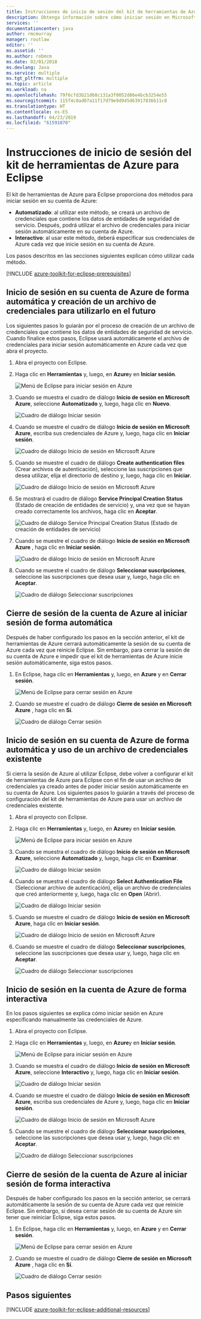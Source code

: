 ```yaml
---
title: Instrucciones de inicio de sesión del kit de herramientas de Azure para Eclipse
description: Obtenga información sobre cómo iniciar sesión en Microsoft Azure utilizando el Kit de herramientas de Azure para Eclipse.
services: ''
documentationcenter: java
author: rmcmurray
manager: routlaw
editor: ''
ms.assetid: ''
ms.author: robmcm
ms.date: 02/01/2018
ms.devlang: Java
ms.service: multiple
ms.tgt_pltfrm: multiple
ms.topic: article
ms.workload: na
ms.openlocfilehash: 79f6cfd3b21d68c131a3f0052d86e4bcb3254e55
ms.sourcegitcommit: 115f4c8ad07a11f17d79e9d945d63917836b11c8
ms.translationtype: HT
ms.contentlocale: es-ES
ms.lasthandoff: 04/23/2019
ms.locfileid: "61591070"
---
```

# <a name="azure-sign-in-instructions-for-the-azure-toolkit-for-eclipse"></a>Instrucciones de inicio de sesión del kit de herramientas de Azure para Eclipse

El kit de herramientas de Azure para Eclipse proporciona dos métodos para iniciar sesión en su cuenta de Azure:

  * **Automatizado**: al utilizar este método, se creará un archivo de credenciales que contiene los datos de entidades de seguridad de servicio. Después, podrá utilizar el archivo de credenciales para iniciar sesión automáticamente en su cuenta de Azure.
  * **Interactivo**: al usar este método, deberá especificar sus credenciales de Azure cada vez que inicie sesión en su cuenta de Azure.

Los pasos descritos en las secciones siguientes explican cómo utilizar cada método.

[!INCLUDE [azure-toolkit-for-eclipse-prerequisites](../includes/azure-toolkit-for-eclipse-prerequisites.md)]

## <a name="signing-into-your-azure-account-automatically-and-creating-a-credentials-file-to-use-in-the-future"></a>Inicio de sesión en su cuenta de Azure de forma automática y creación de un archivo de credenciales para utilizarlo en el futuro

Los siguientes pasos lo guiarán por el proceso de creación de un archivo de credenciales que contiene los datos de entidades de seguridad de servicio. Cuando finalice estos pasos, Eclipse usará automáticamente el archivo de credenciales para iniciar sesión automáticamente en Azure cada vez que abra el proyecto.

1. Abra el proyecto con Eclipse.

1. Haga clic en **Herramientas** y, luego, en **Azure**y en **Iniciar sesión**.

   ![Menú de Eclipse para iniciar sesión en Azure][A01]

1. Cuando se muestra el cuadro de diálogo **Inicio de sesión en Microsoft Azure**, seleccione **Automatizado** y, luego, haga clic en **Nuevo**.

   ![Cuadro de diálogo Iniciar sesión][A02]

1. Cuando se muestre el cuadro de diálogo **Inicio de sesión en Microsoft Azure**, escriba sus credenciales de Azure y, luego, haga clic en **Iniciar sesión**.

   ![Cuadro de diálogo Inicio de sesión en Microsoft Azure][A03]

1. Cuando se muestre el cuadro de diálogo **Create authentication files** (Crear archivos de autenticación), seleccione las suscripciones que desea utilizar, elija el directorio de destino y, luego, haga clic en **Iniciar**.

   ![Cuadro de diálogo Inicio de sesión en Microsoft Azure][A04]

1. Se mostrará el cuadro de diálogo **Service Principal Creation Status** (Estado de creación de entidades de servicio) y, una vez que se hayan creado correctamente los archivos, haga clic en **Aceptar**.

   ![Cuadro de diálogo Service Principal Creation Status (Estado de creación de entidades de servicio)][A05]

1. Cuando se muestre el cuadro de diálogo **Inicio de sesión en Microsoft Azure** , haga clic en **Iniciar sesión**.

   ![Cuadro de diálogo Inicio de sesión en Microsoft Azure][A06]

1. Cuando se muestre el cuadro de diálogo **Seleccionar suscripciones**, seleccione las suscripciones que desea usar y, luego, haga clic en **Aceptar**.

   ![Cuadro de diálogo Seleccionar suscripciones][A07]

## <a name="signing-out-of-your-azure-account-when-you-signed-in-automatically"></a>Cierre de sesión de la cuenta de Azure al iniciar sesión de forma automática

Después de haber configurado los pasos en la sección anterior, el kit de herramientas de Azure cerrará automáticamente la sesión de su cuenta de Azure cada vez que reinicie Eclipse. Sin embargo, para cerrar la sesión de su cuenta de Azure e impedir que el kit de herramientas de Azure inicie sesión automáticamente, siga estos pasos.

1. En Eclipse, haga clic en **Herramientas** y, luego, en **Azure** y en **Cerrar sesión**.

   ![Menú de Eclipse para cerrar sesión en Azure][L01]

1. Cuando se muestre el cuadro de diálogo **Cierre de sesión en Microsoft Azure** , haga clic en **Sí**.

   ![Cuadro de diálogo Cerrar sesión][L03]

## <a name="signing-into-your-azure-account-automatically-using-a-credentials-file-which-you-have-already-created"></a>Inicio de sesión en su cuenta de Azure de forma automática y uso de un archivo de credenciales existente

Si cierra la sesión de Azure al utilizar Eclipse, debe volver a configurar el kit de herramientas de Azure para Eclipse con el fin de usar un archivo de credenciales ya creado antes de poder iniciar sesión automáticamente en su cuenta de Azure. Los siguientes pasos lo guiarán a través del proceso de configuración del kit de herramientas de Azure para usar un archivo de credenciales existente.

1. Abra el proyecto con Eclipse.

1. Haga clic en **Herramientas** y, luego, en **Azure**y en **Iniciar sesión**.

   ![Menú de Eclipse para iniciar sesión en Azure][A01]

1. Cuando se muestra el cuadro de diálogo **Inicio de sesión en Microsoft Azure**, seleccione **Automatizado** y, luego, haga clic en **Examinar**.

   ![Cuadro de diálogo Iniciar sesión][A02]

1. Cuando se muestra el cuadro de diálogo **Select Authentication File** (Seleccionar archivo de autenticación), elija un archivo de credenciales que creó anteriormente y, luego, haga clic en **Open** (Abrir).

   ![Cuadro de diálogo Iniciar sesión][A08]

1. Cuando se muestre el cuadro de diálogo **Inicio de sesión en Microsoft Azure**, haga clic en **Iniciar sesión**.

   ![Cuadro de diálogo Inicio de sesión en Microsoft Azure][A06]

1. Cuando se muestre el cuadro de diálogo **Seleccionar suscripciones**, seleccione las suscripciones que desea usar y, luego, haga clic en **Aceptar**.

   ![Cuadro de diálogo Seleccionar suscripciones][A07]

## <a name="signing-into-your-azure-account-interactively"></a>Inicio de sesión en la cuenta de Azure de forma interactiva

En los pasos siguientes se explica cómo iniciar sesión en Azure especificando manualmente las credenciales de Azure.

1. Abra el proyecto con Eclipse.

1. Haga clic en **Herramientas** y, luego, en **Azure**y en **Iniciar sesión**.

   ![Menú de Eclipse para iniciar sesión en Azure][I01]

1. Cuando se muestra el cuadro de diálogo **Inicio de sesión en Microsoft Azure**, seleccione **Interactivo** y, luego, haga clic en **Iniciar sesión**.

   ![Cuadro de diálogo Iniciar sesión][I02]

1. Cuando se muestre el cuadro de diálogo **Inicio de sesión en Microsoft Azure**, escriba sus credenciales de Azure y, luego, haga clic en **Iniciar sesión**.

   ![Cuadro de diálogo Inicio de sesión en Microsoft Azure][I03]

1. Cuando se muestre el cuadro de diálogo **Seleccionar suscripciones**, seleccione las suscripciones que desea usar y, luego, haga clic en **Aceptar**.

   ![Cuadro de diálogo Seleccionar suscripciones][I04]

## <a name="signing-out-of-your-azure-account-when-you-signed-in-interactively"></a>Cierre de sesión de la cuenta de Azure al iniciar sesión de forma interactiva

Después de haber configurado los pasos en la sección anterior, se cerrará automáticamente la sesión de su cuenta de Azure cada vez que reinicie Eclipse. Sin embargo, si desea cerrar sesión de su cuenta de Azure sin tener que reiniciar Eclipse, siga estos pasos.

1. En Eclipse, haga clic en **Herramientas** y, luego, en **Azure** y en **Cerrar sesión**.

   ![Menú de Eclipse para cerrar sesión en Azure][L01]

1. Cuando se muestre el cuadro de diálogo **Cierre de sesión en Microsoft Azure** , haga clic en **Sí**.

   ![Cuadro de diálogo Cerrar sesión][L02]

## <a name="next-steps"></a>Pasos siguientes

[!INCLUDE [azure-toolkit-for-eclipse-additional-resources](../includes/azure-toolkit-for-eclipse-additional-resources.md)]

<!-- URL List -->


<!-- IMG List -->

[I01]: media/azure-toolkit-for-eclipse-sign-in-instructions/I01.png
[I02]: media/azure-toolkit-for-eclipse-sign-in-instructions/I02.png
[I03]: media/azure-toolkit-for-eclipse-sign-in-instructions/I03.png
[I04]: media/azure-toolkit-for-eclipse-sign-in-instructions/I04.png

[A01]: media/azure-toolkit-for-eclipse-sign-in-instructions/A01.png
[A02]: media/azure-toolkit-for-eclipse-sign-in-instructions/A02.png
[A03]: media/azure-toolkit-for-eclipse-sign-in-instructions/A03.png
[A04]: media/azure-toolkit-for-eclipse-sign-in-instructions/A04.png
[A05]: media/azure-toolkit-for-eclipse-sign-in-instructions/A05.png
[A06]: media/azure-toolkit-for-eclipse-sign-in-instructions/A06.png
[A07]: media/azure-toolkit-for-eclipse-sign-in-instructions/A07.png
[A08]: media/azure-toolkit-for-eclipse-sign-in-instructions/A08.png

[L01]: media/azure-toolkit-for-eclipse-sign-in-instructions/L01.png
[L02]: media/azure-toolkit-for-eclipse-sign-in-instructions/L02.png
[L03]: media/azure-toolkit-for-eclipse-sign-in-instructions/L03.png
